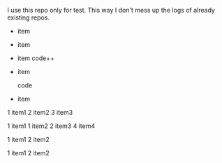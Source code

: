 I use this repo only for test. This way I don't mess up the logs of already existing repos.


* item
* item
* item
    code++
* item
    
    code
    
* item
    
    
    
1 item1
2 item2
3 item3

1 item1
1 item2
2 item3
4 item4

 1 item1
 2 item2
 
  1 item1
  2 item2
